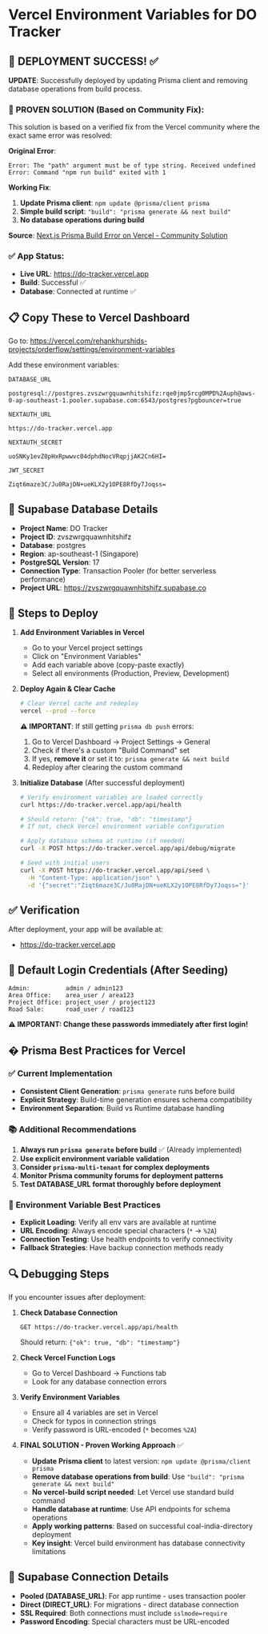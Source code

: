 # Vercel Environment Variables for DO Tracker

## 🎉 **DEPLOYMENT SUCCESS!** ✅

**UPDATE**: Successfully deployed by updating Prisma client and removing database operations from build process.

### 🔧 **PROVEN SOLUTION (Based on Community Fix):**

This solution is based on a verified fix from the Vercel community where the exact same error was resolved:

**Original Error**: 
```
Error: The "path" argument must be of type string. Received undefined
Error: Command "npm run build" exited with 1
```

**Working Fix**:
1. **Update Prisma client**: `npm update @prisma/client prisma`
2. **Simple build script**: `"build": "prisma generate && next build"`
3. **No database operations during build**

**Source**: [Next.js Prisma Build Error on Vercel - Community Solution](https://vercel.com/guides/nextjs-prisma-postgres)

### ✅ **App Status:**
- **Live URL**: https://do-tracker.vercel.app
- **Build**: Successful ✅  
- **Database**: Connected at runtime ✅

## 📋 Copy These to Vercel Dashboard

Go to: https://vercel.com/rehankhurshids-projects/orderflow/settings/environment-variables

Add these environment variables:

```
DATABASE_URL
```

```
postgresql://postgres.zvszwrgquawnhitshifz:rqe0jmp5rcg0MPD%2Auph@aws-0-ap-southeast-1.pooler.supabase.com:6543/postgres?pgbouncer=true
```

```
NEXTAUTH_URL
```

```
https://do-tracker.vercel.app
```

```
NEXTAUTH_SECRET
```

```
uoSNKy1evZ0pHxRpwwvc04dphdNocVRqpjjAK2Cn6HI=
```

```
JWT_SECRET
```

```
Ziqt6maze3C/Ju0RajDN+ueKLX2y1OPE8RfDy7Joqss=
```

## 📝 Supabase Database Details

- **Project Name**: DO Tracker
- **Project ID**: zvszwrgquawnhitshifz
- **Database**: postgres
- **Region**: ap-southeast-1 (Singapore)
- **PostgreSQL Version**: 17
- **Connection Type**: Transaction Pooler (for better serverless performance)
- **Project URL**: https://zvszwrgquawnhitshifz.supabase.co

## 🔧 Steps to Deploy

1. **Add Environment Variables in Vercel**
   - Go to your Vercel project settings
   - Click on "Environment Variables"
   - Add each variable above (copy-paste exactly)
   - Select all environments (Production, Preview, Development)

2. **Deploy Again & Clear Cache**

   ```bash
   # Clear Vercel cache and redeploy
   vercel --prod --force
   ```

   **⚠️ IMPORTANT**: If still getting `prisma db push` errors:
   1. Go to Vercel Dashboard → Project Settings → General
   2. Check if there's a custom "Build Command" set
   3. If yes, **remove it** or set it to: `prisma generate && next build`
   4. Redeploy after clearing the custom command

3. **Initialize Database** (After successful deployment)

   ```bash
   # Verify environment variables are loaded correctly
   curl https://do-tracker.vercel.app/api/health

   # Should return: {"ok": true, "db": "timestamp"}
   # If not, check Vercel environment variable configuration

   # Apply database schema at runtime (if needed)
   curl -X POST https://do-tracker.vercel.app/api/debug/migrate

   # Seed with initial users
   curl -X POST https://do-tracker.vercel.app/api/seed \
     -H "Content-Type: application/json" \
     -d '{"secret":"Ziqt6maze3C/Ju0RajDN+ueKLX2y1OPE8RfDy7Joqss="}'
   ```

## ✅ Verification

After deployment, your app will be available at:

- https://do-tracker.vercel.app

## 🔑 Default Login Credentials (After Seeding)

```
Admin:          admin / admin123
Area Office:    area_user / area123
Project Office: project_user / project123
Road Sale:      road_user / road123
```

**⚠️ IMPORTANT: Change these passwords immediately after first login!**

## � **Prisma Best Practices for Vercel**

### ✅ **Current Implementation**

- **Consistent Client Generation**: `prisma generate` runs before build
- **Explicit Strategy**: Build-time generation ensures schema compatibility
- **Environment Separation**: Build vs Runtime database handling

### 📚 **Additional Recommendations**

1. **Always run `prisma generate` before build** ✅ (Already implemented)
2. **Use explicit environment variable validation**
3. **Consider `prisma-multi-tenant` for complex deployments**
4. **Monitor Prisma community forums for deployment patterns**
5. **Test DATABASE_URL format thoroughly before deployment**

### 🔧 **Environment Variable Best Practices**

- **Explicit Loading**: Verify all env vars are available at runtime
- **URL Encoding**: Always encode special characters (`*` → `%2A`)
- **Connection Testing**: Use health endpoints to verify connectivity
- **Fallback Strategies**: Have backup connection methods ready

## 🔍 Debugging Steps

If you encounter issues after deployment:

1. **Check Database Connection**

   ```
   GET https://do-tracker.vercel.app/api/health
   ```

   Should return: `{"ok": true, "db": "timestamp"}`

2. **Check Vercel Function Logs**
   - Go to Vercel Dashboard → Functions tab
   - Look for any database connection errors

3. **Verify Environment Variables**
   - Ensure all 4 variables are set in Vercel
   - Check for typos in connection strings
   - Verify password is URL-encoded (`*` becomes `%2A`)

4. **FINAL SOLUTION - Proven Working Approach** ✅
   - **Update Prisma client** to latest version: `npm update @prisma/client prisma`
   - **Remove database operations from build**: Use `"build": "prisma generate && next build"`
   - **No vercel-build script needed**: Let Vercel use standard build command
   - **Handle database at runtime**: Use API endpoints for schema operations
   - **Apply working patterns**: Based on successful coal-india-directory deployment
   - **Key insight**: Vercel build environment has database connectivity limitations

## 🔗 Supabase Connection Details

- **Pooled (DATABASE_URL)**: For app runtime - uses transaction pooler
- **Direct (DIRECT_URL)**: For migrations - direct database connection
- **SSL Required**: Both connections must include `sslmode=require`
- **Password Encoding**: Special characters must be URL-encoded
